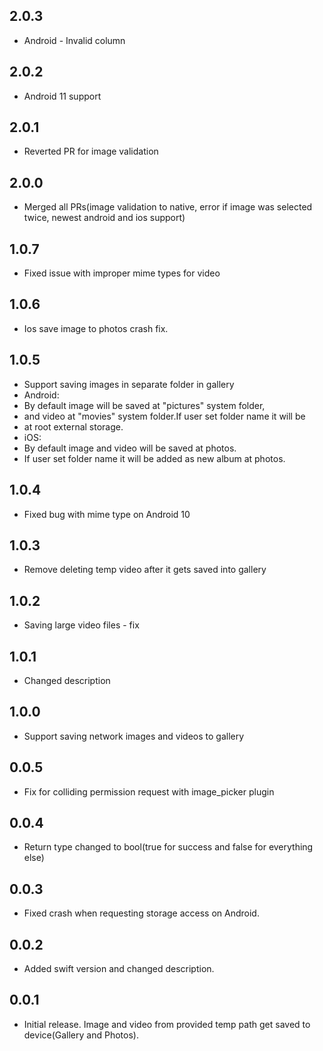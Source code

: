 ## 2.0.3

* Android - Invalid column 

## 2.0.2

* Android 11 support 

## 2.0.1

* Reverted PR for image validation 

## 2.0.0 

* Merged all PRs(image validation to native, error if image was selected twice, newest android and ios support)

## 1.0.7 

* Fixed issue with improper mime types for video

## 1.0.6

* Ios save image to photos crash fix.

## 1.0.5

* Support saving images in separate folder in gallery
* Android:
* By default image will be saved at "pictures" system folder,
* and video at "movies" system folder.If user set folder name it will be
* at root external storage.
* iOS:
* By default image and video will be saved at photos.
* If user set folder name it will be added as new album at photos.

## 1.0.4

* Fixed bug with mime type on Android 10

## 1.0.3

* Remove deleting temp video after it gets saved into gallery

## 1.0.2

* Saving large video files - fix

## 1.0.1

* Changed description

## 1.0.0

* Support saving network images and videos to gallery

## 0.0.5

* Fix for colliding permission request with image_picker plugin

## 0.0.4

* Return type changed to bool(true for success and false for everything else)

## 0.0.3

* Fixed crash when requesting storage access on Android.

## 0.0.2

* Added swift version and changed description.

## 0.0.1

* Initial release. Image and video from provided temp path get saved to device(Gallery and Photos).